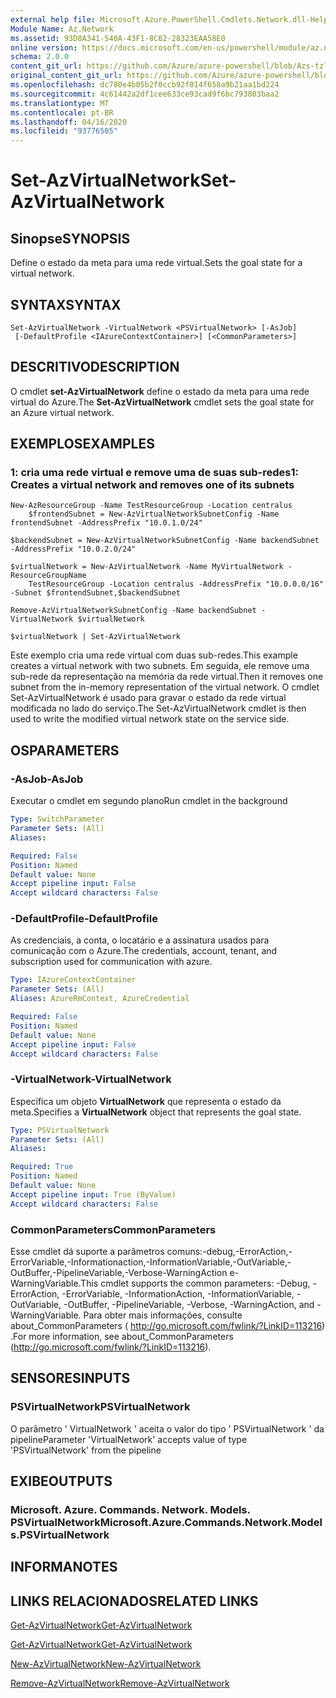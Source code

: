 ```yaml
---
external help file: Microsoft.Azure.PowerShell.Cmdlets.Network.dll-Help.xml
Module Name: Az.Network
ms.assetid: 93D8A341-540A-43F1-8C62-28323EAA58E0
online version: https://docs.microsoft.com/en-us/powershell/module/az.network/set-azvirtualnetwork
schema: 2.0.0
content_git_url: https://github.com/Azure/azure-powershell/blob/Azs-tzl/src/Network/Network/help/Set-AzVirtualNetwork.md
original_content_git_url: https://github.com/Azure/azure-powershell/blob/Azs-tzl/src/Network/Network/help/Set-AzVirtualNetwork.md
ms.openlocfilehash: dc780e4b05b2f0ccb92f014f658a9b21aa1bd224
ms.sourcegitcommit: 4c61442a2df1cee633ce93cad9f6bc793803baa2
ms.translationtype: MT
ms.contentlocale: pt-BR
ms.lasthandoff: 04/16/2020
ms.locfileid: "93776505"
---
```

# <span data-ttu-id="9d2d7-101">Set-AzVirtualNetwork</span><span class="sxs-lookup"><span data-stu-id="9d2d7-101">Set-AzVirtualNetwork</span></span>

## <span data-ttu-id="9d2d7-102">Sinopse</span><span class="sxs-lookup"><span data-stu-id="9d2d7-102">SYNOPSIS</span></span>
<span data-ttu-id="9d2d7-103">Define o estado da meta para uma rede virtual.</span><span class="sxs-lookup"><span data-stu-id="9d2d7-103">Sets the goal state for a virtual network.</span></span>

## <span data-ttu-id="9d2d7-104">SYNTAX</span><span class="sxs-lookup"><span data-stu-id="9d2d7-104">SYNTAX</span></span>

```
Set-AzVirtualNetwork -VirtualNetwork <PSVirtualNetwork> [-AsJob]
 [-DefaultProfile <IAzureContextContainer>] [<CommonParameters>]
```

## <span data-ttu-id="9d2d7-105">DESCRITIVO</span><span class="sxs-lookup"><span data-stu-id="9d2d7-105">DESCRIPTION</span></span>
<span data-ttu-id="9d2d7-106">O cmdlet **set-AzVirtualNetwork** define o estado da meta para uma rede virtual do Azure.</span><span class="sxs-lookup"><span data-stu-id="9d2d7-106">The **Set-AzVirtualNetwork** cmdlet sets the goal state for an Azure virtual network.</span></span>

## <span data-ttu-id="9d2d7-107">EXEMPLOS</span><span class="sxs-lookup"><span data-stu-id="9d2d7-107">EXAMPLES</span></span>

### <span data-ttu-id="9d2d7-108">1: cria uma rede virtual e remove uma de suas sub-redes</span><span class="sxs-lookup"><span data-stu-id="9d2d7-108">1: Creates a virtual network and removes one of its subnets</span></span>
```
New-AzResourceGroup -Name TestResourceGroup -Location centralus
    $frontendSubnet = New-AzVirtualNetworkSubnetConfig -Name frontendSubnet -AddressPrefix "10.0.1.0/24"

$backendSubnet = New-AzVirtualNetworkSubnetConfig -Name backendSubnet -AddressPrefix "10.0.2.0/24"

$virtualNetwork = New-AzVirtualNetwork -Name MyVirtualNetwork -ResourceGroupName 
    TestResourceGroup -Location centralus -AddressPrefix "10.0.0.0/16" -Subnet $frontendSubnet,$backendSubnet

Remove-AzVirtualNetworkSubnetConfig -Name backendSubnet -VirtualNetwork $virtualNetwork

$virtualNetwork | Set-AzVirtualNetwork
```

<span data-ttu-id="9d2d7-109">Este exemplo cria uma rede virtual com duas sub-redes.</span><span class="sxs-lookup"><span data-stu-id="9d2d7-109">This example creates a virtual network with two subnets.</span></span> <span data-ttu-id="9d2d7-110">Em seguida, ele remove uma sub-rede da representação na memória da rede virtual.</span><span class="sxs-lookup"><span data-stu-id="9d2d7-110">Then it removes one subnet from the in-memory representation of the virtual network.</span></span> <span data-ttu-id="9d2d7-111">O cmdlet Set-AzVirtualNetwork é usado para gravar o estado da rede virtual modificada no lado do serviço.</span><span class="sxs-lookup"><span data-stu-id="9d2d7-111">The Set-AzVirtualNetwork cmdlet is then used to write the modified virtual network state on the service side.</span></span>

## <span data-ttu-id="9d2d7-112">OS</span><span class="sxs-lookup"><span data-stu-id="9d2d7-112">PARAMETERS</span></span>

### <span data-ttu-id="9d2d7-113">-AsJob</span><span class="sxs-lookup"><span data-stu-id="9d2d7-113">-AsJob</span></span>
<span data-ttu-id="9d2d7-114">Executar o cmdlet em segundo plano</span><span class="sxs-lookup"><span data-stu-id="9d2d7-114">Run cmdlet in the background</span></span>

```yaml
Type: SwitchParameter
Parameter Sets: (All)
Aliases: 

Required: False
Position: Named
Default value: None
Accept pipeline input: False
Accept wildcard characters: False
```

### <span data-ttu-id="9d2d7-115">-DefaultProfile</span><span class="sxs-lookup"><span data-stu-id="9d2d7-115">-DefaultProfile</span></span>
<span data-ttu-id="9d2d7-116">As credenciais, a conta, o locatário e a assinatura usados para comunicação com o Azure.</span><span class="sxs-lookup"><span data-stu-id="9d2d7-116">The credentials, account, tenant, and subscription used for communication with azure.</span></span>

```yaml
Type: IAzureContextContainer
Parameter Sets: (All)
Aliases: AzureRmContext, AzureCredential

Required: False
Position: Named
Default value: None
Accept pipeline input: False
Accept wildcard characters: False
```

### <span data-ttu-id="9d2d7-117">-VirtualNetwork</span><span class="sxs-lookup"><span data-stu-id="9d2d7-117">-VirtualNetwork</span></span>
<span data-ttu-id="9d2d7-118">Especifica um objeto **VirtualNetwork** que representa o estado da meta.</span><span class="sxs-lookup"><span data-stu-id="9d2d7-118">Specifies a **VirtualNetwork** object that represents the goal state.</span></span>

```yaml
Type: PSVirtualNetwork
Parameter Sets: (All)
Aliases: 

Required: True
Position: Named
Default value: None
Accept pipeline input: True (ByValue)
Accept wildcard characters: False
```

### <span data-ttu-id="9d2d7-119">CommonParameters</span><span class="sxs-lookup"><span data-stu-id="9d2d7-119">CommonParameters</span></span>
<span data-ttu-id="9d2d7-120">Esse cmdlet dá suporte a parâmetros comuns:-debug,-ErrorAction,-ErrorVariable,-Informationaction,-InformationVariable,-OutVariable,-OutBuffer,-PipelineVariable,-Verbose-WarningAction e-WarningVariable.</span><span class="sxs-lookup"><span data-stu-id="9d2d7-120">This cmdlet supports the common parameters: -Debug, -ErrorAction, -ErrorVariable, -InformationAction, -InformationVariable, -OutVariable, -OutBuffer, -PipelineVariable, -Verbose, -WarningAction, and -WarningVariable.</span></span> <span data-ttu-id="9d2d7-121">Para obter mais informações, consulte about_CommonParameters ( http://go.microsoft.com/fwlink/?LinkID=113216) .</span><span class="sxs-lookup"><span data-stu-id="9d2d7-121">For more information, see about_CommonParameters (http://go.microsoft.com/fwlink/?LinkID=113216).</span></span>

## <span data-ttu-id="9d2d7-122">SENSORES</span><span class="sxs-lookup"><span data-stu-id="9d2d7-122">INPUTS</span></span>

### <span data-ttu-id="9d2d7-123">PSVirtualNetwork</span><span class="sxs-lookup"><span data-stu-id="9d2d7-123">PSVirtualNetwork</span></span>
<span data-ttu-id="9d2d7-124">O parâmetro ' VirtualNetwork ' aceita o valor do tipo ' PSVirtualNetwork ' da pipeline</span><span class="sxs-lookup"><span data-stu-id="9d2d7-124">Parameter 'VirtualNetwork' accepts value of type 'PSVirtualNetwork' from the pipeline</span></span>

## <span data-ttu-id="9d2d7-125">EXIBE</span><span class="sxs-lookup"><span data-stu-id="9d2d7-125">OUTPUTS</span></span>

### <span data-ttu-id="9d2d7-126">Microsoft. Azure. Commands. Network. Models. PSVirtualNetwork</span><span class="sxs-lookup"><span data-stu-id="9d2d7-126">Microsoft.Azure.Commands.Network.Models.PSVirtualNetwork</span></span>

## <span data-ttu-id="9d2d7-127">INFORMA</span><span class="sxs-lookup"><span data-stu-id="9d2d7-127">NOTES</span></span>

## <span data-ttu-id="9d2d7-128">LINKS RELACIONADOS</span><span class="sxs-lookup"><span data-stu-id="9d2d7-128">RELATED LINKS</span></span>

[<span data-ttu-id="9d2d7-129">Get-AzVirtualNetwork</span><span class="sxs-lookup"><span data-stu-id="9d2d7-129">Get-AzVirtualNetwork</span></span>](./Get-AzVirtualNetwork.md)

[<span data-ttu-id="9d2d7-130">Get-AzVirtualNetwork</span><span class="sxs-lookup"><span data-stu-id="9d2d7-130">Get-AzVirtualNetwork</span></span>](./Get-AzVirtualNetwork.md)

[<span data-ttu-id="9d2d7-131">New-AzVirtualNetwork</span><span class="sxs-lookup"><span data-stu-id="9d2d7-131">New-AzVirtualNetwork</span></span>](./New-AzVirtualNetwork.md)

[<span data-ttu-id="9d2d7-132">Remove-AzVirtualNetwork</span><span class="sxs-lookup"><span data-stu-id="9d2d7-132">Remove-AzVirtualNetwork</span></span>](./Remove-AzVirtualNetwork.md)


